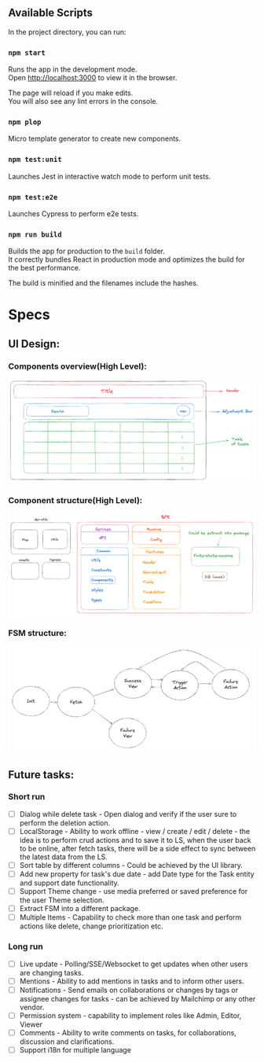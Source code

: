 ## Available Scripts

In the project directory, you can run:

### `npm start`

Runs the app in the development mode.\
Open [http://localhost:3000](http://localhost:3000) to view it in the browser.

The page will reload if you make edits.\
You will also see any lint errors in the console.

### `npm plop`

Micro template generator to create new components.

### `npm test:unit`

Launches Jest in interactive watch mode to perform unit tests.

### `npm test:e2e`

Launches Cypress to perform e2e tests.

### `npm run build`

Builds the app for production to the `build` folder.\
It correctly bundles React in production mode and optimizes the build for the best performance.

The build is minified and the filenames include the hashes.

# Specs
## UI Design:
### Components overview(High Level):
![alt text](/assets/comp-overview.png)

### Component structure(High Level):
![alt text](/assets/comp-structure.png)

### FSM structure:
![alt text](/assets/finite-state-machine.png)

## Future tasks:
### Short run
- [ ] Dialog while delete task - Open dialog and verify if the user sure to perform the deletion action.
- [ ] LocalStorage - Ability to work offline - view / create / edit / delete - the idea is to perform crud actions and to save it to LS, when the user back to be online, after fetch tasks, there will be a side effect to sync between the latest data from the LS.
- [ ] Sort table by different columns - Could be achieved by the UI library.
- [ ] Add new property for task's due date - add Date type for the Task entity and support date functionality.
- [ ] Support Theme change - use media preferred or saved preference for the user Theme selection.
- [ ] Extract FSM into a different package.
- [ ] Multiple Items - Capability to check more than one task and perform actions like delete, change prioritization etc.

### Long run
- [ ] Live update - Polling/SSE/Websocket to get updates when other users are changing tasks.
- [ ] Mentions - Ability to add mentions in tasks and to inform other users.
- [ ] Notifications - Send emails on collaborations or changes by tags or assignee changes for tasks - can be achieved by Mailchimp or any other vendor.
- [ ] Permission system - capability to implement roles like Admin, Editor, Viewer
- [ ] Comments - Ability to write comments on tasks, for collaborations, discussion and clarifications.
- [ ] Support i18n for multiple language
